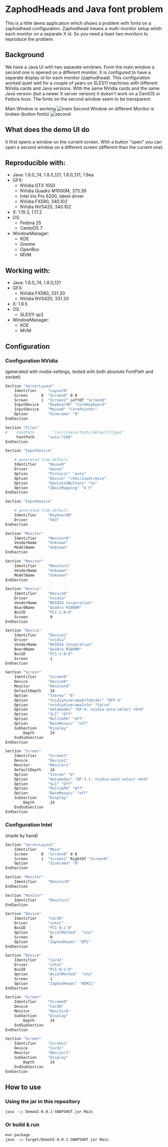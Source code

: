 # ZaphodHeads and Java font problem

This is a little demo application which shows a problem with fonts on a zaphodhead configuration.
Zaphodhead means a multi-monitor setup whith each monitor on a separate X id.
So you need a least two monitors to reproduce the problem.
 

## Background
We have a Java UI with two separate windows. From the main window a second one is opened on a different monitor.
X is configured to have a separate display id for each monitor (zaphodhead). This configuration worked quiet well for a couple
of years on SLES11 machines with different NVidia cards and Java versions.
With the same NVidia cards and the same Java version (but a newer X server version) it doesn't work on a CentOS or Fedora linux.
The fonts on the second window seem to be transparent.

Main Window is working
![main](https://raw.githubusercontent.com/f4n/ZaphodHeadsDemoUI/master/main.png)
Second Window on different Monitor is broken (button fonts)
![second](https://raw.githubusercontent.com/f4n/ZaphodHeadsDemoUI/master/secondScreen.png)


## What does the demo UI do
It first opens a window on the current screen. With a button "open" you can open a second window on a different screen (different than the current one)

## Reproducible with:
* Java: 1.8.0_74, 1.8.0_121, 1.8.0_131, 1.9ea
* GFX:
  * NVidia GTX 1050
  * NVidia Quadro M1000M, 375.39
  * Intel Iris Pro 6200, latest driver
  * NVidia FX580, 340.102
  * NVidia NVS420, 340.102
* X: 1.19.3, 1.17.2
* OS: 
  * Fedora 25
  * CentoOS 7
* WindowManager:
  * KDE
  * Gnome
  * OpenBox
  * MVM
  
## Working with:
* Java: 1.8.0_74, 1.8.0_121
* GFX:
  * NVidia FX580, 331.20
  * NVidia NVS420, 331.20
* X: 1.6.5
* OS: 
  * SLES11 sp2
* WindowManager:
  * KDE
  * MVM

## Configuration


### Configuration NVidia 

(generated with nvidia-settings, tested with both absolute FontPath and socket)

```bash
Section "ServerLayout"
    Identifier     "Layout0"
    Screen      0  "Screen0" 0 0
    Screen      1  "Screen1" LeftOf "Screen0"
    InputDevice    "Keyboard0" "CoreKeyboard"
    InputDevice    "Mouse0" "CorePointer"
    Option         "Xinerama" "0"
EndSection

Section "Files"
#    FontPath        "/usr/share/fonts/default/Type1"
     FontPath      "unix:7100"
EndSection

Section "InputDevice"

    # generated from default
    Identifier     "Mouse0"
    Driver         "mouse"
    Option         "Protocol" "auto"
    Option         "Device" "/dev/input/mice"
    Option         "Emulate3Buttons" "no"
    Option         "ZAxisMapping" "4 5"
EndSection

Section "InputDevice"

    # generated from default
    Identifier     "Keyboard0"
    Driver         "kbd"
EndSection

Section "Monitor"
    Identifier     "Monitor0"
    VendorName     "Unknown"
    ModelName      "Unknown"
EndSection

Section "Monitor"
    Identifier     "Monitor1"
    VendorName     "Unknown"
    ModelName      "Unknown"
EndSection

Section "Device"
    Identifier     "Device0"
    Driver         "nvidia"
    VendorName     "NVIDIA Corporation"
    BoardName      "Quadro M1000M"
    BusID          "PCI:1:0:0"
    Screen          0
EndSection

Section "Device"
    Identifier     "Device1"
    Driver         "nvidia"
    VendorName     "NVIDIA Corporation"
    BoardName      "Quadro M1000M"
    BusID          "PCI:1:0:0"
    Screen          1
EndSection

Section "Screen"
    Identifier     "Screen0"
    Device         "Device0"
    Monitor        "Monitor0"
    DefaultDepth    24
    Option         "Stereo" "0"
    Option         "nvidiaXineramaInfoOrder" "DFP-4"
    Option         "nvidiaXineramaInfo" "False"
    Option         "metamodes" "DP-4: nvidia-auto-select +0+0"
    Option         "SLI" "Off"
    Option         "MultiGPU" "Off"
    Option         "BaseMosaic" "off"
    SubSection     "Display"
        Depth       24
    EndSubSection
EndSection

Section "Screen"
    Identifier     "Screen1"
    Device         "Device1"
    Monitor        "Monitor1"
    DefaultDepth    24
    Option         "Stereo" "0"
    Option         "metamodes" "DP-3.1: nvidia-auto-select +0+0"
    Option         "SLI" "Off"
    Option         "MultiGPU" "Off"
    Option         "BaseMosaic" "off"
    SubSection     "Display"
        Depth       24
    EndSubSection
EndSection

```
### Configuration Intel 

(made by hand)

```bash
Section "ServerLayout"
    Identifier     "Main"
    Screen      0  "Screen0" 0 0
    Screen      1  "Screen1" RightOf "Screen0"
    Option         "Xinerama" "0"
EndSection

Section "Monitor"
    Identifier     "Monitor0"
EndSection

Section "Monitor"
    Identifier     "Monitor1"
EndSection

Section "Device"
    Identifier     "Card0"
    Driver         "intel"
    BusID          "PCI:0:2:0"
    Option         "AccelMethod"  "sna"
    Screen          0
    Option         "ZaphodHeads" "DP1"
EndSection

Section "Device"
    Identifier     "Card1"
    Driver         "intel"
    BusID          "PCI:0:2:0"
    Option         "AccelMethod"  "sna"
    Screen          1
    Option         "ZaphodHeads" "HDMI1"
EndSection

Section "Screen"
    Identifier     "Screen0"
    Device         "Card0"
    Monitor        "Monitor0"
    SubSection     "Display"
        Depth       24
    EndSubSection
EndSection

Section "Screen"
    Identifier     "Screen1"
    Device         "Card1"
    Monitor        "Monitor1"
    SubSection     "Display"
        Depth       24
    EndSubSection
EndSection

```


## How to use


### Using the jar in this repository

```bash
java -cp DemoUI-0.0.1-SNAPSHOT.jar Main
```

### Or build & run

```bash
mvn package
java -cp target/DemoUI-0.0.1-SNAPSHOT.jar Main
```